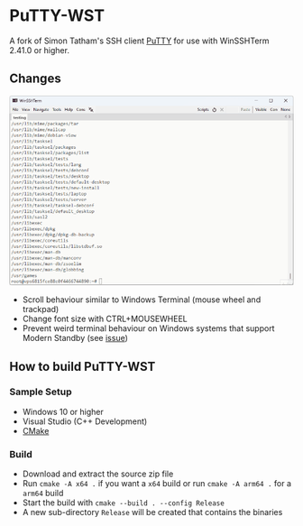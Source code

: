 # PuTTY-WST
A fork of Simon Tatham's SSH client [PuTTY](https://www.chiark.greenend.org.uk/~sgtatham/putty/) for use with WinSSHTerm 2.41.0 or higher.

## Changes
![Scroll Demonstration](scroll_demo.gif)
* Scroll behaviour similar to Windows Terminal (mouse wheel and trackpad)
* Change font size with CTRL+MOUSEWHEEL
* Prevent weird terminal behaviour on Windows systems that support Modern Standby (see [issue](https://github.com/WinSSHTerm/PuTTY-WST/issues/1))

## How to build PuTTY-WST
### Sample Setup
* Windows 10 or higher
* Visual Studio (C++ Development)
* [CMake](https://cmake.org/)

### Build
* Download and extract the source zip file
* Run `cmake -A x64 .` if you want a `x64` build or run `cmake -A arm64 .` for a `arm64` build
* Start the build with `cmake --build . --config Release`
* A new sub-directory `Release` will be created that contains the binaries

